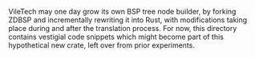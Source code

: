 VileTech may one day grow its own BSP tree node builder, by forking ZDBSP and incrementally rewriting it into Rust, with modifications taking place during and after the translation process. For now, this directory contains vestigial code snippets which might become part of this hypothetical new crate, left over from prior experiments.
